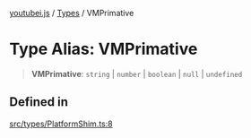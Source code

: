 [youtubei.js](../../../README.md) / [Types](../README.md) / VMPrimative

# Type Alias: VMPrimative

> **VMPrimative**: `string` \| `number` \| `boolean` \| `null` \| `undefined`

## Defined in

[src/types/PlatformShim.ts:8](https://github.com/LuanRT/YouTube.js/blob/af92984523f90200a18314b94478a2697c9deab0/src/types/PlatformShim.ts#L8)
